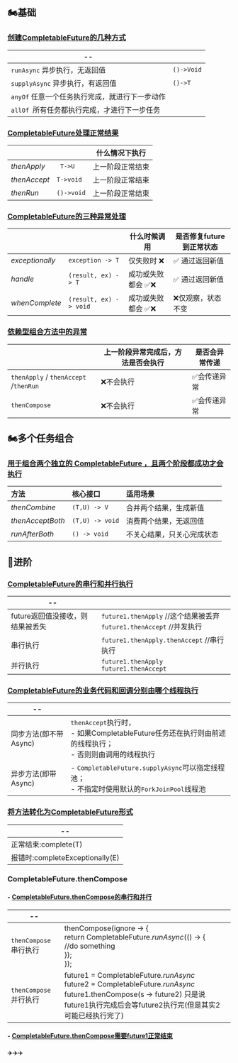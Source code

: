 ## 🏍️基础

### [创建CompletableFuture的几种方式](CompletableFutureTest.java)

| --               |            |
| ---------------------------------------------- | ---------- |
| `runAsync` 异步执行，无返回值                  | `()->Void` |
| `supplyAsync` 异步执行，有返回值               | `()->T`    |
| `anyOf` 任意一个任务执行完成，就进行下一步动作 |            |
| `allOf `所有任务都执行完成，才进行下一步任务   |            |


### [CompletableFuture处理正常结果](CompletableFutureThenTest.java)

|              |            | 什么情况下执行   |
| ------------ | ---------- | ---------------- |
| *thenApply*  | ` T->U`    | 上一阶段正常结束 |
| *thenAccept* | `T->void`  | 上一阶段正常结束 |
| *thenRun*    | `()->void` | 上一阶段正常结束 |


### [CompletableFuture的三种异常处理](CompletableFutureErrorTest.java)

|                |                      | 什么时候调用      | 是否修复future到正常状态 |
| -------------- | -------------------- | ----------------- | ------------------------ |
| *exceptionally*  | `exception -> T`     | 仅失败时 ❌        | ✅ 通过返回新值           |
| *handle*        | `(result, ex) -> T`  | 成功或失败都会 ✅❌ | ✅ 通过返回新值           |
| *whenComplete* | `(result, ex) -> void` | 成功或失败都会 ✅❌ | ❌仅观察，状态不变        |

### [依赖型组合方法中的异常](CompletableFutureThenErrorTest.java)

|                                       | 上一阶段异常完成后，方法是否会执行 | 是否会异常传递 |
| ------------------------------------- | ---------------------------------- | -------------- |
| `thenApply` / `thenAccept` /`thenRun` | ❌不会执行                          | ✅会传递异常    |
| `thenCompose`                         | ❌不会执行                          | ✅会传递异常    |


## 🏍️多个任务组合

### [用于**组合两个独立的 CompletableFuture** ，且两个阶段都成功才会执行](CompletableFutureBothTest.java)

| 方法             | 核心接口        | 适用场景                   |
| :--------------- | :-------------- | :------------------------- |
| *thenCombine*    | `(T,U) -> V`    | 合并两个结果，生成新值     |
| *thenAcceptBoth* | `(T,U) -> void` | 消费两个结果，无返回值     |
| *runAfterBoth*   | `() -> void`    | 不关心结果，只关心完成状态 |


## 🚀进阶
### [CompletableFuture的串行和并行执行](CompletableFutureTest2.java)

|                 --            |         |
| -------------------------------- | ------- |
| future返回值没接收，则结果被丢失 | `future1.thenApply` //这个结果被丢弃<br>`future1.thenAccept` //并发执行<br> |
| 串行执行 | `future1.thenApply.thenAccept` //串行执行 |
| 并行执行 | `future1.thenApply`<br/>`future1.thenAccept`<br/> |

### [CompletableFuture的业务代码和回调分别由哪个线程执行](CompletableFutureThreadTest.java)

| --                    |                                                              |
| --------------------- | ------------------------------------------------------------ |
| 同步方法(即不带Async) | `thenAccept`执行时，<br>- 如果CompletableFuture任务还在执行则由前述的线程执行；<br>- 否则则由调用的线程执行 |
| 异步方法(即带Async)   | - `CompletableFuture.supplyAsync`可以指定线程池；<br>- 不指定时使用默认的`ForkJoinPool`线程池 |


### [将方法转化为CompletableFuture形式](CompletableFutureConvertTest.java)
| --                              |
| ------------------------------- |
| 正常结束:complete(T)            |
| 报错时:completeExceptionally(E) |


### CompletableFuture.thenCompose
#### - [CompletableFuture.thenCompose的串行和并行](CompletableFutureComposeTest.java)

| --                    |                                                              |
| --------------------- | ------------------------------------------------------------ |
| `thenCompose`串行执行 | thenCompose(ignore -> {<br/>    return CompletableFuture.*runAsync*(() -> {<br/>        //do something<br/>    });<br/>}); |
| `thenCompose`并行执行 | future1 = CompletableFuture.*runAsync*<br />future2 = CompletableFuture.*runAsync*<br />future1.thenCompose(s -> future2)  只是说future1执行完成后会等future2执行完(但是其实2可能已经执行完了) |

#### - [CompletableFuture.thenCompose需要future1正常结束](CompletableFutureComposeTest2.java)

✈️✈️✈️

